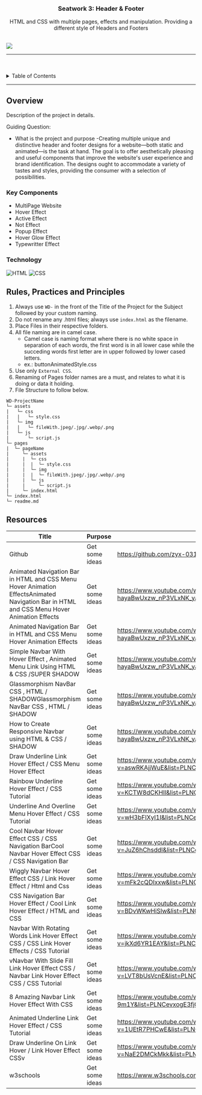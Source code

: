 <a name="readme-top">

<br/>

<br />
<div align="center">
  <a href="https://github.com/GodwinAblao">
    <img src="" alt="" width="" height="">
  </a>

  <h3 align="center">Seatwork 3: Header & Footer</h3>
</div>

<div align="center">
  HTML and CSS with multiple pages, effects and manipulation. Providing a different style of Headers and Footers
</div>

<br />


![](https://visit-counter.vercel.app/counter.png?page=GodwinAblao/WD-seatwork3)

---

<br />
<br />


<details>
  <summary>Table of Contents</summary>
  <ol>
    <li>
      <a href="#overview">Overview</a>
      <ol>
        <li>
          <a href="#key-components">Key Components</a>
        </li>
        <li>
          <a href="#technology">Technology</a>
        </li>
      </ol>
    </li>
    <li>
      <a href="#rule,-practices-and-principles">Rules, Practices and Principles</a>
    </li>
    <li>
      <a href="#resources">Resources</a>
    </li>
  </ol>
</details>

---

## Overview

<!-- The following are just sample -->
Description of the project in details.

Guiding Question:
- What is the project and purpose
    -Creating multiple unique and distinctive header and footer designs for a website—both static and animated—is the task at hand. The goal is to offer aesthetically pleasing and useful components that improve the website's user experience and brand identification. The designs ought to accommodate a variety of tastes and styles, providing the consumer with a selection of possibilities.


### Key Components
- MultiPage Website
- Hover Effect
- Active Effect
- Not Effect
- Popup Effect
- Hover Glow Effect
- Typewritter Effect


### Technology
![HTML](https://img.shields.io/badge/HTML-E34F26?style=for-the-badge&logo=html5&logoColor=white)
![CSS](https://img.shields.io/badge/CSS-1572B6?style=for-the-badge&logo=css3&logoColor=white)

## Rules, Practices and Principles
1. Always use `WD-` in the front of the Title of the Project for the Subject followed by your custom naming.
2. Do not rename any .html files; always use `index.html` as the filename.
3. Place Files in their respective folders.
4. All file naming are in camel case.
   - Camel case is naming format where there is no white space in separation of each words, the first word is in all lower case while the succeding words first letter are in upper followed by lower cased letters.
   - ex.: buttonAnimatedStyle.css
5. Use only `External CSS`.
6. Renaming of Pages folder names are a must, and relates to what it is doing or data it holding.
7. File Structure to follow below.

```
WD-ProjectName
└─ assets
|   └─ css
|   |   └─ style.css
|   └─ img
|   |   └─ fileWith.jpeg/.jpg/.webp/.png
|   └─ js
|       └─ script.js
└─ pages
|  └─ pageName
|     └─ assets
|     |  └─ css
|     |  |  └─ style.css
|     |  └─ img
|     |  |  └─ fileWith.jpeg/.jpg/.webp/.png
|     |  └─ js
|     |     └─ script.js
|     └─ index.html
└─ index.html
└─ readme.md
```

## Resources

| Title | Purpose | Link |
|-|-|-|
|Github|Get some ideas|https://github.com/zyx-0314/WD-Seatwork-3|
|Animated Navigation Bar in HTML and CSS Menu Hover Animation EffectsAnimated Navigation Bar in HTML and CSS Menu Hover Animation Effects|Get some ideas|https://www.youtube.com/watch?v=yJws1N-gulc&list=PLv-hayaBwUxzw_nP3VLxNK_yaS538eHV-|
|Animated Navigation Bar in HTML and CSS Menu Hover Animation Effects|Get some ideas|https://www.youtube.com/watch?v=EXzotQV4tDM&list=PLv-hayaBwUxzw_nP3VLxNK_yaS538eHV-&index=2|
|Simple Navbar With Hover Effect , Animated Menu Link Using HTML & CSS /SUPER SHADOW|Get some ideas|https://www.youtube.com/watch?v=Hh-PKABOuCI&list=PLv-hayaBwUxzw_nP3VLxNK_yaS538eHV-&index=3|
|Glassmorphism NavBar CSS , HTML / SHADOWGlassmorphism NavBar CSS , HTML / SHADOW|Get some ideas|https://www.youtube.com/watch?v=nHQkMqGxRUU&list=PLv-hayaBwUxzw_nP3VLxNK_yaS538eHV-&index=5|
|How to Create Responsive Navbar using HTML & CSS / SHADOW|Get some ideas|https://www.youtube.com/watch?v=BZPYAHzTKf0&list=PLv-hayaBwUxzw_nP3VLxNK_yaS538eHV-&index=5|
|Draw Underline Link Hover Effect / CSS Menu Hover Effect|Get some ideas|https://www.youtube.com/watch?v=aswRKAjjWuE&list=PLNCevxogE3fjQIL36HhmmZNV8kxN_KAyb|
|Rainbow Underline Hover Effect / CSS Tutorial|Get some ideas|https://www.youtube.com/watch?v=KCTW8dCKHlI&list=PLNCevxogE3fjQIL36HhmmZNV8kxN_KAyb&index=2|
|Underline And Overline Menu Hover Effect / CSS Tutorial|Get some ideas|https://www.youtube.com/watch?v=wH3bFIXyI1I&list=PLNCevxogE3fjQIL36HhmmZNV8kxN_KAyb&index=3|
|Cool Navbar Hover Effect CSS / CSS Navigation BarCool Navbar Hover Effect CSS / CSS Navigation Bar|Get some ideas|https://www.youtube.com/watch?v=JuZ6hChsddI&list=PLNCevxogE3fjQIL36HhmmZNV8kxN_KAyb&index=4|
|Wiggly Navbar Hover Effect CSS / Link Hover Effect / Html and Css|Get some ideas|https://www.youtube.com/watch?v=mFk2cQDIxxw&list=PLNCevxogE3fjQIL36HhmmZNV8kxN_KAyb&index=5|
|CSS Navigation Bar Hover Effect / Cool Link Hover Effect / HTML and CSS|Get some ideas|https://www.youtube.com/watch?v=BDvWKwHiSIw&list=PLNCevxogE3fjQIL36HhmmZNV8kxN_KAyb&index=6|
|Navbar With Rotating Words Link Hover Effect CSS / CSS Link Hover Effects / CSS Tutorial|Get some ideas|https://www.youtube.com/watch?v=jkXd6YR1EAY&list=PLNCevxogE3fjQIL36HhmmZNV8kxN_KAyb&index=7|
|vNavbar With Slide Fill Link Hover Effect CSS / Navbar Link Hover Effect CSS / CSS Tutorial|Get some ideas|https://www.youtube.com/watch?v=LVT8bUsVcnE&list=PLNCevxogE3fjQIL36HhmmZNV8kxN_KAyb&index=8|
|8 Amazing Navbar Link Hover Effect With CSS|Get some ideas|https://www.youtube.com/watch?v=3Hq0Bt-9m1Y&list=PLNCevxogE3fjQIL36HhmmZNV8kxN_KAyb&index=9|
|Animated Underline Link Hover Effect / CSS Tutorial|Get some ideas|https://www.youtube.com/watch?v=1UEtR7PHCwE&list=PLNCevxogE3fjQIL36HhmmZNV8kxN_KAyb&index=10|
|Draw Underline On Link Hover / Link Hover Effect CSSv|Get some ideas|https://www.youtube.com/watch?v=NaE2DMCkMkk&list=PLNCevxogE3fjQIL36HhmmZNV8kxN_KAyb&index=11|
|w3schools|Get some ideas|https://www.w3schools.com/html/default.asp|
